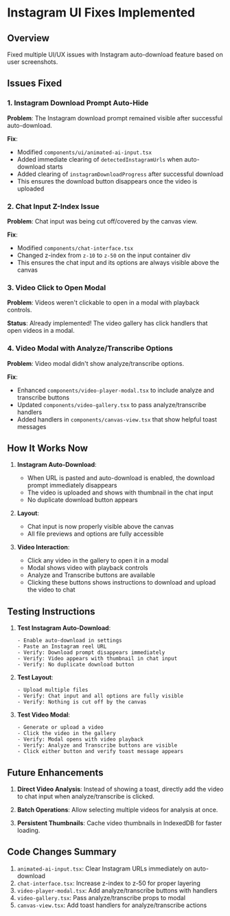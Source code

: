 # Instagram UI Fixes Implemented

## Overview
Fixed multiple UI/UX issues with Instagram auto-download feature based on user screenshots.

## Issues Fixed

### 1. Instagram Download Prompt Auto-Hide
**Problem**: The Instagram download prompt remained visible after successful auto-download.

**Fix**: 
- Modified `components/ui/animated-ai-input.tsx`
- Added immediate clearing of `detectedInstagramUrls` when auto-download starts
- Added clearing of `instagramDownloadProgress` after successful download
- This ensures the download button disappears once the video is uploaded

### 2. Chat Input Z-Index Issue
**Problem**: Chat input was being cut off/covered by the canvas view.

**Fix**:
- Modified `components/chat-interface.tsx`
- Changed z-index from `z-10` to `z-50` on the input container div
- This ensures the chat input and its options are always visible above the canvas

### 3. Video Click to Open Modal
**Problem**: Videos weren't clickable to open in a modal with playback controls.

**Status**: Already implemented! The video gallery has click handlers that open videos in a modal.

### 4. Video Modal with Analyze/Transcribe Options
**Problem**: Video modal didn't show analyze/transcribe options.

**Fix**:
- Enhanced `components/video-player-modal.tsx` to include analyze and transcribe buttons
- Updated `components/video-gallery.tsx` to pass analyze/transcribe handlers
- Added handlers in `components/canvas-view.tsx` that show helpful toast messages

## How It Works Now

1. **Instagram Auto-Download**: 
   - When URL is pasted and auto-download is enabled, the download prompt immediately disappears
   - The video is uploaded and shows with thumbnail in the chat input
   - No duplicate download button appears

2. **Layout**:
   - Chat input is now properly visible above the canvas
   - All file previews and options are fully accessible

3. **Video Interaction**:
   - Click any video in the gallery to open it in a modal
   - Modal shows video with playback controls
   - Analyze and Transcribe buttons are available
   - Clicking these buttons shows instructions to download and upload the video to chat

## Testing Instructions

1. **Test Instagram Auto-Download**:
   ```
   - Enable auto-download in settings
   - Paste an Instagram reel URL
   - Verify: Download prompt disappears immediately
   - Verify: Video appears with thumbnail in chat input
   - Verify: No duplicate download button
   ```

2. **Test Layout**:
   ```
   - Upload multiple files
   - Verify: Chat input and all options are fully visible
   - Verify: Nothing is cut off by the canvas
   ```

3. **Test Video Modal**:
   ```
   - Generate or upload a video
   - Click the video in the gallery
   - Verify: Modal opens with video playback
   - Verify: Analyze and Transcribe buttons are visible
   - Click either button and verify toast message appears
   ```

## Future Enhancements

1. **Direct Video Analysis**: Instead of showing a toast, directly add the video to chat input when analyze/transcribe is clicked.

2. **Batch Operations**: Allow selecting multiple videos for analysis at once.

3. **Persistent Thumbnails**: Cache video thumbnails in IndexedDB for faster loading.

## Code Changes Summary

1. `animated-ai-input.tsx`: Clear Instagram URLs immediately on auto-download
2. `chat-interface.tsx`: Increase z-index to z-50 for proper layering
3. `video-player-modal.tsx`: Add analyze/transcribe buttons with handlers
4. `video-gallery.tsx`: Pass analyze/transcribe props to modal
5. `canvas-view.tsx`: Add toast handlers for analyze/transcribe actions